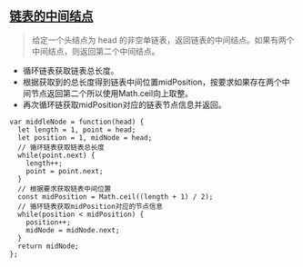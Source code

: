 ## [链表的中间结点](https://leetcode.cn/problems/middle-of-the-linked-list)
> 给定一个头结点为 head 的非空单链表，返回链表的中间结点。如果有两个中间结点，则返回第二个中间结点。

- 循环链表获取链表总长度。
- 根据获取到的总长度得到链表中间位置midPosition，按要求如果存在两个中间节点返回第二个所以使用Math.ceil向上取整。
- 再次循环链获取midPosition对应的链表节点信息并返回。
```
var middleNode = function(head) {
  let length = 1, point = head;
  let position = 1, midNode = head;
  // 循环链表获取链表总长度
  while(point.next) {
    length++;
    point = point.next;
  }
  // 根据要求获取链表中间位置
  const midPosition = Math.ceil((length + 1) / 2);
  // 循环链表获取midPosition对应的节点信息
  while(position < midPosition) {
    position++;
    midNode = midNode.next;
  }
  return midNode;
};
```